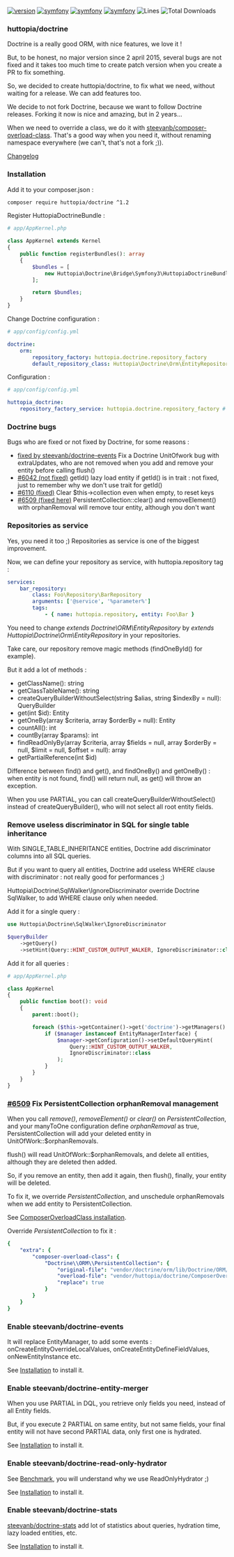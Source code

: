 [![version](https://img.shields.io/badge/version-1.2.0-green.svg)](https://github.com/huttopia/doctrine/releases/tag/1.2.0)
[![symfony](https://img.shields.io/badge/php-^7.1.3-blue.svg)](http://www.php.net)
[![symfony](https://img.shields.io/badge/doctrine/orm-^2.5-blue.svg)](http://www.doctrine-project.org)
[![symfony](https://img.shields.io/badge/symfony/symfony-^3.0-blue.svg)](https://symfony.com/)
![Lines](https://img.shields.io/badge/code%20lines-1467-green.svg)
![Total Downloads](https://poser.pugx.org/huttopia/doctrine/downloads)

### huttopia/doctrine

Doctrine is a really good ORM, with nice features, we love it !

But, to be honest, no major version since 2 april 2015, several bugs are not fixed
and it takes too much time to create patch version when you create a PR to fix something.

So, we decided to create huttopia/doctrine, to fix what we need, without waiting for a release.
We can add features too.

We decide to not fork Doctrine, because we want to follow Doctrine releases. Forking it now is nice and amazing, but in 2 years...

When we need to override a class, we do it with [steevanb/composer-overload-class](https://github.com/steevanb/composer-overload-class).
That's a good way when you need it, without renaming namespace everywhere (we can't, that's not a fork ;)).

[Changelog](changelog.md)

### Installation

Add it to your composer.json :

```bash
composer require huttopia/doctrine ^1.2
```

Register HuttopiaDoctrineBundle :
```php
# app/AppKernel.php

class AppKernel extends Kernel
{
    public function registerBundles(): array
    {
        $bundles = [
            new Huttopia\Doctrine\Bridge\Symfony3\HuttopiaDoctrineBundle()
        ];

        return $bundles;
    }
}
```

Change Doctrine configuration :
```yml
# app/config/config.yml

doctrine:
    orm:
        repository_factory: huttopia.doctrine.repository_factory
        default_repository_class: Huttopia\Doctrine\Orm\EntityRepository
```

Configuration :
```yml
# app/config/config.yml

huttopia_doctrine:
    repository_factory_service: huttopia.doctrine.repository_factory # this is default value
```

### Doctrine bugs

Bugs who are fixed or not fixed by Doctrine, for some reasons :
- [fixed by steevanb/doctrine-events](https://github.com/steevanb/doctrine-events) Fix a Doctrine UnitOfwork bug with extraUpdates, who are not removed when you add and remove your entity before calling flush()
- [#6042 (not fixed)](https://github.com/doctrine/doctrine2/issues/6042) getId() lazy load entity if getId() is in trait : not fixed, just to remember why we don't use trait for getId()
- [#6110 (fixed)](https://github.com/doctrine/doctrine2/pull/6110) Clear $this->collection even when empty, to reset keys
- [#6509 (fixed here)](https://github.com/doctrine/doctrine2/issues/6509) PersistentCollection::clear() and removeElement() with orphanRemoval will remove tour entity, although you don't want

### Repositories as service

Yes, you need it too ;) Repositories as service is one of the biggest improvement.

Now, we can define your repository as service, with huttopia.repository tag :
```yml
services:
    bar_repository:
        class: Foo\Repository\BarRepository
        arguments: ['@service', '%parameter%']
        tags:
            - { name: huttopia.repository, entity: Foo\Bar }

```

You need to change _extends Doctrine\ORM\EntityRepository_ by _extends Huttopia\Doctrine\Orm\EntityRepository_ in your repositories.

Take care, our repository remove magic methods (findOneById() for example).

But it add a lot of methods :
- getClassName(): string
- getClassTableName(): string
- createQueryBuilderWithoutSelect(string $alias, string $indexBy = null): QueryBuilder
- get(int $id): Entity
- getOneBy(array $criteria, array $orderBy = null): Entity
- countAll(): int
- countBy(array $params): int
- findReadOnlyBy(array $criteria, array $fields = null, array $orderBy = null, $limit = null, $offset = null): array
- getPartialReference(int $id)

Difference between find() and get(), and findOneBy() and getOneBy() : when entity is not found, find() will return null, as get() will throw an exception.

When you use PARTIAL, you can call createQueryBuilderWithoutSelect() instead of createQueryBuilder(), who will not select all root entity fields.

### Remove useless discriminator in SQL for single table inheritance

With SINGLE_TABLE_INHERITANCE entities, Doctrine add discriminator columns into all SQL queries.

But if you want to query all entities, Doctrine add useless WHERE clause with discriminator : not really good for performances ;)

Huttopia\Doctrine\SqlWalker\IgnoreDiscriminator override Doctrine SqlWalker, to add WHERE clause only when needed.

Add it for a single query :
```php
use Huttopia\Doctrine\SqlWalker\IgnoreDiscriminator

$queryBuilder
    ->getQuery()
    ->setHint(Query::HINT_CUSTOM_OUTPUT_WALKER, IgnoreDiscriminator::class);
```

Add it for all queries :
```php
# app/AppKernel.php

class AppKernel
{
    public function boot(): void
    {
        parent::boot();

        foreach ($this->getContainer()->get('doctrine')->getManagers() as $manager) {
            if ($manager instanceof EntityManagerInterface) {
                $manager->getConfiguration()->setDefaultQueryHint(
                    Query::HINT_CUSTOM_OUTPUT_WALKER,
                    IgnoreDiscriminator::class
                );
            }
        }
    }
}
```

### [#6509](https://github.com/doctrine/doctrine2/issues/6509) Fix PersistentCollection orphanRemoval management

When you call _remove()_, _removeElement()_ or _clear()_ on _PersistentCollection_, and your manyToOne configuration define _orphanRemoval_ as true,
PersistentCollection will add your deleted entity in UnitOfWork::$orphanRemovals.

flush() will read UnitOfWork::$orphanRemovals, and delete all entities, although they are deleted then added.

So, if you remove an entity, then add it again, then flush(), finally, your entity will be deleted.

To fix it, we override _PersistentCollection_, and unschedule orphanRemovals when we add entity to PersistentCollection.

See [ComposerOverloadClass installation](https://github.com/steevanb/composer-overload-class).

Override _PersistentCollection_ to fix it :
```yml
{
    "extra": {
        "composer-overload-class": {
            "Doctrine\\ORM\\PersistentCollection": {
                "original-file": "vendor/doctrine/orm/lib/Doctrine/ORM/PersistentCollection.php",
                "overload-file": "vendor/huttopia/doctrine/ComposerOverloadClass/Orm/PersistentCollection.php",
                "replace": true
            }
        }
    }
}
```

### Enable steevanb/doctrine-events

It will replace EntityManager, to add some events : onCreateEntityOverrideLocalValues, onCreateEntityDefineFieldValues, onNewEntityInstance etc.

See [Installation](https://github.com/steevanb/doctrine-events/blob/master/README.md#installation) to install it.

### Enable steevanb/doctrine-entity-merger

When you use PARTIAL in DQL, you retrieve only fields you need, instead of all Entity fields.

But, if you execute 2 PARTIAL on same entity, but not same fields, your final entity will not have second PARTIAL data, only first one is hydrated.

See [Installation](https://github.com/steevanb/doctrine-entity-merger#installation) to install it.

### Enable steevanb/doctrine-read-only-hydrator

See [Benchmark](https://github.com/steevanb/doctrine-read-only-hydrator#benchmark), you will understand why we use ReadOnlyHydrator ;)

See [Installation](https://github.com/steevanb/doctrine-read-only-hydrator#installation) to install it.

### Enable steevanb/doctrine-stats

[steevanb/doctrine-stats](https://github.com/steevanb/doctrine-stats) add lot of statistics about queries, hydration time, lazy loaded entities, etc.

See [Installation](https://github.com/steevanb/doctrine-stats#installation) to install it.
